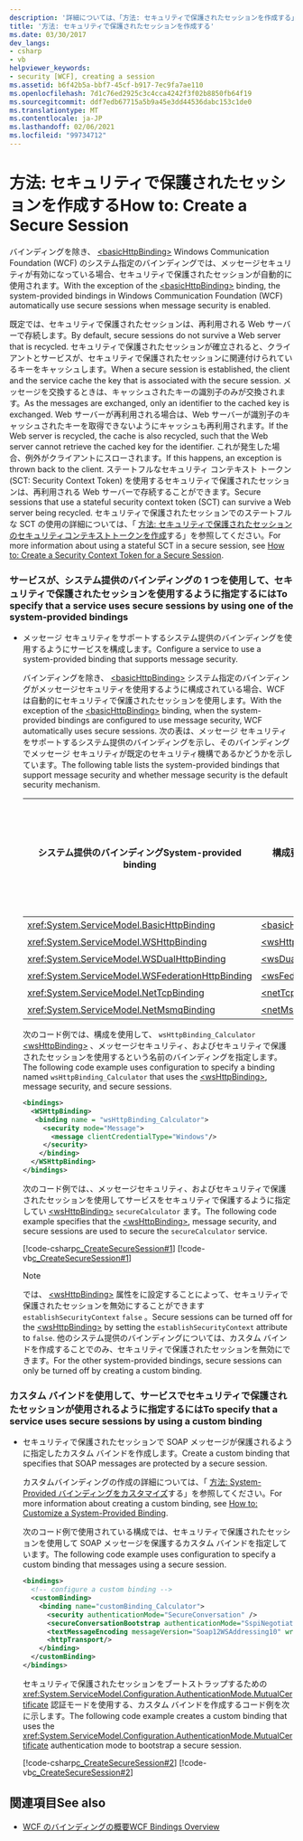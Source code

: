 ```yaml
---
description: '詳細については、「方法: セキュリティで保護されたセッションを作成する」をご覧ください。'
title: '方法: セキュリティで保護されたセッションを作成する'
ms.date: 03/30/2017
dev_langs:
- csharp
- vb
helpviewer_keywords:
- security [WCF], creating a session
ms.assetid: b6f42b5a-bbf7-45cf-b917-7ec9fa7ae110
ms.openlocfilehash: 7d1c76ed2925c3c4cca4242f3f02b8850fb64f19
ms.sourcegitcommit: ddf7edb67715a5b9a45e3dd44536dabc153c1de0
ms.translationtype: MT
ms.contentlocale: ja-JP
ms.lasthandoff: 02/06/2021
ms.locfileid: "99734712"
---
```

# <a name="how-to-create-a-secure-session"></a><span data-ttu-id="ec2da-103">方法: セキュリティで保護されたセッションを作成する</span><span class="sxs-lookup"><span data-stu-id="ec2da-103">How to: Create a Secure Session</span></span>

<span data-ttu-id="ec2da-104">バインディングを除き、 [\<basicHttpBinding>](../../configure-apps/file-schema/wcf/basichttpbinding.md) Windows Communication Foundation (WCF) のシステム指定のバインディングでは、メッセージセキュリティが有効になっている場合、セキュリティで保護されたセッションが自動的に使用されます。</span><span class="sxs-lookup"><span data-stu-id="ec2da-104">With the exception of the [\<basicHttpBinding>](../../configure-apps/file-schema/wcf/basichttpbinding.md) binding, the system-provided bindings in Windows Communication Foundation (WCF) automatically use secure sessions when message security is enabled.</span></span>  
  
 <span data-ttu-id="ec2da-105">既定では、セキュリティで保護されたセッションは、再利用される Web サーバーで存続します。</span><span class="sxs-lookup"><span data-stu-id="ec2da-105">By default, secure sessions do not survive a Web server that is recycled.</span></span> <span data-ttu-id="ec2da-106">セキュリティで保護されたセッションが確立されると、クライアントとサービスが、セキュリティで保護されたセッションに関連付けられているキーをキャッシュします。</span><span class="sxs-lookup"><span data-stu-id="ec2da-106">When a secure session is established, the client and the service cache the key that is associated with the secure session.</span></span> <span data-ttu-id="ec2da-107">メッセージを交換するときは、キャッシュされたキーの識別子のみが交換されます。</span><span class="sxs-lookup"><span data-stu-id="ec2da-107">As the messages are exchanged, only an identifier to the cached key is exchanged.</span></span> <span data-ttu-id="ec2da-108">Web サーバーが再利用される場合は、Web サーバーが識別子のキャッシュされたキーを取得できないようにキャッシュも再利用されます。</span><span class="sxs-lookup"><span data-stu-id="ec2da-108">If the Web server is recycled, the cache is also recycled, such that the Web server cannot retrieve the cached key for the identifier.</span></span> <span data-ttu-id="ec2da-109">これが発生した場合、例外がクライアントにスローされます。</span><span class="sxs-lookup"><span data-stu-id="ec2da-109">If this happens, an exception is thrown back to the client.</span></span> <span data-ttu-id="ec2da-110">ステートフルなセキュリティ コンテキスト トークン (SCT: Security Context Token) を使用するセキュリティで保護されたセッションは、再利用される Web サーバーで存続することができます。</span><span class="sxs-lookup"><span data-stu-id="ec2da-110">Secure sessions that use a stateful security context token (SCT) can survive a Web server being recycled.</span></span> <span data-ttu-id="ec2da-111">セキュリティで保護されたセッションでのステートフルな SCT の使用の詳細については、「 [方法: セキュリティで保護されたセッションのセキュリティコンテキストトークンを作成](how-to-create-a-security-context-token-for-a-secure-session.md)する」を参照してください。</span><span class="sxs-lookup"><span data-stu-id="ec2da-111">For more information about using a stateful SCT in a secure session, see [How to: Create a Security Context Token for a Secure Session](how-to-create-a-security-context-token-for-a-secure-session.md).</span></span>  
  
### <a name="to-specify-that-a-service-uses-secure-sessions-by-using-one-of-the-system-provided-bindings"></a><span data-ttu-id="ec2da-112">サービスが、システム提供のバインディングの 1 つを使用して、セキュリティで保護されたセッションを使用するように指定するには</span><span class="sxs-lookup"><span data-stu-id="ec2da-112">To specify that a service uses secure sessions by using one of the system-provided bindings</span></span>  
  
- <span data-ttu-id="ec2da-113">メッセージ セキュリティをサポートするシステム提供のバインディングを使用するようにサービスを構成します。</span><span class="sxs-lookup"><span data-stu-id="ec2da-113">Configure a service to use a system-provided binding that supports message security.</span></span>  
  
     <span data-ttu-id="ec2da-114">バインディングを除き、 [\<basicHttpBinding>](../../configure-apps/file-schema/wcf/basichttpbinding.md) システム指定のバインディングがメッセージセキュリティを使用するように構成されている場合、WCF は自動的にセキュリティで保護されたセッションを使用します。</span><span class="sxs-lookup"><span data-stu-id="ec2da-114">With the exception of the [\<basicHttpBinding>](../../configure-apps/file-schema/wcf/basichttpbinding.md) binding, when the system-provided bindings are configured to use message security, WCF automatically uses secure sessions.</span></span> <span data-ttu-id="ec2da-115">次の表は、メッセージ セキュリティをサポートするシステム提供のバインディングを示し、そのバインディングでメッセージ セキュリティが既定のセキュリティ機構であるかどうかを示しています。</span><span class="sxs-lookup"><span data-stu-id="ec2da-115">The following table lists the system-provided bindings that support message security and whether message security is the default security mechanism.</span></span>  
  
    |<span data-ttu-id="ec2da-116">システム提供のバインディング</span><span class="sxs-lookup"><span data-stu-id="ec2da-116">System-provided binding</span></span>|<span data-ttu-id="ec2da-117">構成要素</span><span class="sxs-lookup"><span data-stu-id="ec2da-117">Configuration element</span></span>|<span data-ttu-id="ec2da-118">既定でメッセージ セキュリティが有効</span><span class="sxs-lookup"><span data-stu-id="ec2da-118">Message security on by default</span></span>|  
    |------------------------------|---------------------------|------------------------------------|  
    |<xref:System.ServiceModel.BasicHttpBinding>|[\<basicHttpBinding>](../../configure-apps/file-schema/wcf/basichttpbinding.md)|<span data-ttu-id="ec2da-119">いいえ</span><span class="sxs-lookup"><span data-stu-id="ec2da-119">No</span></span>|  
    |<xref:System.ServiceModel.WSHttpBinding>|[\<wsHttpBinding>](../../configure-apps/file-schema/wcf/wshttpbinding.md)|<span data-ttu-id="ec2da-120">はい</span><span class="sxs-lookup"><span data-stu-id="ec2da-120">Yes</span></span>|  
    |<xref:System.ServiceModel.WSDualHttpBinding>|[\<wsDualHttpBinding>](../../configure-apps/file-schema/wcf/wsdualhttpbinding.md)|<span data-ttu-id="ec2da-121">はい</span><span class="sxs-lookup"><span data-stu-id="ec2da-121">Yes</span></span>|  
    |<xref:System.ServiceModel.WSFederationHttpBinding>|[\<wsFederationHttpBinding>](../../configure-apps/file-schema/wcf/wsfederationhttpbinding.md)|<span data-ttu-id="ec2da-122">はい</span><span class="sxs-lookup"><span data-stu-id="ec2da-122">Yes</span></span>|  
    |<xref:System.ServiceModel.NetTcpBinding>|[\<netTcpBinding>](../../configure-apps/file-schema/wcf/nettcpbinding.md)|<span data-ttu-id="ec2da-123">いいえ</span><span class="sxs-lookup"><span data-stu-id="ec2da-123">No</span></span>|  
    |<xref:System.ServiceModel.NetMsmqBinding>|[\<netMsmqBinding>](../../configure-apps/file-schema/wcf/netmsmqbinding.md)|<span data-ttu-id="ec2da-124">いいえ</span><span class="sxs-lookup"><span data-stu-id="ec2da-124">No</span></span>|  
  
     <span data-ttu-id="ec2da-125">次のコード例では、構成を使用して、 `wsHttpBinding_Calculator` [\<wsHttpBinding>](../../configure-apps/file-schema/wcf/wshttpbinding.md) 、メッセージセキュリティ、およびセキュリティで保護されたセッションを使用するという名前のバインディングを指定します。</span><span class="sxs-lookup"><span data-stu-id="ec2da-125">The following code example uses configuration to specify a binding named `wsHttpBinding_Calculator` that uses the [\<wsHttpBinding>](../../configure-apps/file-schema/wcf/wshttpbinding.md), message security, and secure sessions.</span></span>  
  
    ```xml  
    <bindings>  
      <WSHttpBinding>  
       <binding name = "wsHttpBinding_Calculator">  
         <security mode="Message">  
           <message clientCredentialType="Windows"/>  
         </security>  
        </binding>  
      </WSHttpBinding>  
    </bindings>  
    ```  
  
     <span data-ttu-id="ec2da-126">次のコード例では、、メッセージセキュリティ、およびセキュリティで保護されたセッションを使用してサービスをセキュリティで保護するように指定してい [\<wsHttpBinding>](../../configure-apps/file-schema/wcf/wshttpbinding.md) `secureCalculator` ます。</span><span class="sxs-lookup"><span data-stu-id="ec2da-126">The following code example specifies that the [\<wsHttpBinding>](../../configure-apps/file-schema/wcf/wshttpbinding.md), message security, and secure sessions are used to secure the `secureCalculator` service.</span></span>  
  
     [!code-csharp[c_CreateSecureSession#1](../../../../samples/snippets/csharp/VS_Snippets_CFX/c_createsecuresession/cs/secureservice.cs#1)]
     [!code-vb[c_CreateSecureSession#1](../../../../samples/snippets/visualbasic/VS_Snippets_CFX/c_createsecuresession/vb/secureservice.vb#1)]  
  
    > [!NOTE]
    > <span data-ttu-id="ec2da-127">では、 [\<wsHttpBinding>](../../configure-apps/file-schema/wcf/wshttpbinding.md) 属性をに設定することによって、セキュリティで保護されたセッションを無効にすることができます `establishSecurityContext` `false` 。</span><span class="sxs-lookup"><span data-stu-id="ec2da-127">Secure sessions can be turned off for the [\<wsHttpBinding>](../../configure-apps/file-schema/wcf/wshttpbinding.md) by setting the `establishSecurityContext` attribute to `false`.</span></span> <span data-ttu-id="ec2da-128">他のシステム提供のバインディングについては、カスタム バインドを作成することでのみ、セキュリティで保護されたセッションを無効にできます。</span><span class="sxs-lookup"><span data-stu-id="ec2da-128">For the other system-provided bindings, secure sessions can only be turned off by creating a custom binding.</span></span>  
  
### <a name="to-specify-that-a-service-uses-secure-sessions-by-using-a-custom-binding"></a><span data-ttu-id="ec2da-129">カスタム バインドを使用して、サービスでセキュリティで保護されたセッションが使用されるように指定するには</span><span class="sxs-lookup"><span data-stu-id="ec2da-129">To specify that a service uses secure sessions by using a custom binding</span></span>  
  
- <span data-ttu-id="ec2da-130">セキュリティで保護されたセッションで SOAP メッセージが保護されるように指定したカスタム バインドを作成します。</span><span class="sxs-lookup"><span data-stu-id="ec2da-130">Create a custom binding that specifies that SOAP messages are protected by a secure session.</span></span>  
  
     <span data-ttu-id="ec2da-131">カスタムバインディングの作成の詳細については、「 [方法: System-Provided バインディングをカスタマイズ](../extending/how-to-customize-a-system-provided-binding.md)する」を参照してください。</span><span class="sxs-lookup"><span data-stu-id="ec2da-131">For more information about creating a custom binding, see [How to: Customize a System-Provided Binding](../extending/how-to-customize-a-system-provided-binding.md).</span></span>  
  
     <span data-ttu-id="ec2da-132">次のコード例で使用されている構成では、セキュリティで保護されたセッションを使用して SOAP メッセージを保護するカスタム バインドを指定しています。</span><span class="sxs-lookup"><span data-stu-id="ec2da-132">The following code example uses configuration to specify a custom binding that messages using a secure session.</span></span>  
  
    ```xml  
    <bindings>  
      <!-- configure a custom binding -->  
      <customBinding>  
        <binding name="customBinding_Calculator">  
          <security authenticationMode="SecureConversation" />  
          <secureConversationBootstrap authenticationMode="SspiNegotiated" />  
          <textMessageEncoding messageVersion="Soap12WSAddressing10" writeEncoding="utf-8"/>  
          <httpTransport/>  
        </binding>  
      </customBinding>  
    </bindings>  
    ```  
  
     <span data-ttu-id="ec2da-133">セキュリティで保護されたセッションをブートストラップするための <xref:System.ServiceModel.Configuration.AuthenticationMode.MutualCertificate> 認証モードを使用する、カスタム バインドを作成するコード例を次に示します。</span><span class="sxs-lookup"><span data-stu-id="ec2da-133">The following code example creates a custom binding that uses the <xref:System.ServiceModel.Configuration.AuthenticationMode.MutualCertificate> authentication mode to bootstrap a secure session.</span></span>  
  
     [!code-csharp[c_CreateSecureSession#2](../../../../samples/snippets/csharp/VS_Snippets_CFX/c_createsecuresession/cs/secureservice.cs#2)]
     [!code-vb[c_CreateSecureSession#2](../../../../samples/snippets/visualbasic/VS_Snippets_CFX/c_createsecuresession/vb/secureservice.vb#2)]  
  
## <a name="see-also"></a><span data-ttu-id="ec2da-134">関連項目</span><span class="sxs-lookup"><span data-stu-id="ec2da-134">See also</span></span>

- [<span data-ttu-id="ec2da-135">WCF のバインディングの概要</span><span class="sxs-lookup"><span data-stu-id="ec2da-135">WCF Bindings Overview</span></span>](../bindings-overview.md)
